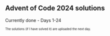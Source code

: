 ## Advent of Code 2024 solutions

Currently done - Days 1-24

<sub><sup> The solutions (if I have solved it) are uploaded the next day. </sup></sub>
